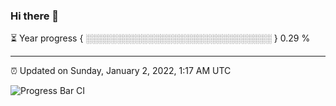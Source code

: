 ### Hi there 👋

⏳ Year progress { ░░░░░░░░░░░░░░░░░░░░░░░░░░░░░░ } 0.29 %

---

⏰ Updated on Sunday, January 2, 2022, 1:17 AM UTC

![Progress Bar CI](https://github.com/arthurbuhl/arthurbuhl/workflows/Progress%20Bar%20CI/badge.svg)
